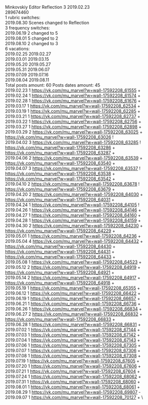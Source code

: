 Minkovskiy	Editor Reflection 3 2019.02.23\
289674460\
1 rubric switches:\
2019.08.30 Scenes changed to Reflection \
3 frequency switches:\
2019.06.19 2 changed to 5 \
2019.08.01 5 changed to 2 \
2019.08.10 2 changed to 3 \
6 vacations:\
2019.02.25 2019.02.27 \
2019.03.01 2019.03.15 \
2019.05.20 2019.05.27 \
2019.05.31 2019.06.07 \
2019.07.09 2019.07.16 \
2019.08.04 2019.08.11 \
Total posts amount: 60	Posts dates amount: 45\
2019.02.23 1 https://vk.com/mu_marvel?w=wall-17592208_61555 + \
2019.02.24 1 https://vk.com/mu_marvel?w=wall-17592208_61574 + \
2019.02.28 1 https://vk.com/mu_marvel?w=wall-17592208_61676 + \
2019.03.17 1 https://vk.com/mu_marvel?w=wall-17592208_62534 + \
2019.03.19 1 https://vk.com/mu_marvel?w=wall-17592208_62285 + \
2019.03.21 1 https://vk.com/mu_marvel?w=wall-17592208_62737 + \
2019.03.22 1 https://vk.com/mu_marvel?w=wall-17592208_62756 + \
2019.03.27 1 https://vk.com/mu_marvel?w=wall-17592208_62898 + \
2019.03.29 2 https://vk.com/mu_marvel?w=wall-17592208_63025 + https://vk.com/mu_marvel?w=wall-17592208_63026 ! \
2019.04.02 3 https://vk.com/mu_marvel?w=wall-17592208_63285 ! https://vk.com/mu_marvel?w=wall-17592208_63286 + https://vk.com/mu_marvel?w=wall-17592208_63287 + \
2019.04.06 2 https://vk.com/mu_marvel?w=wall-17592208_63539 + https://vk.com/mu_marvel?w=wall-17592208_63540 + \
2019.04.07 3 https://vk.com/mu_marvel?w=wall-17592208_63537 ! https://vk.com/mu_marvel?w=wall-17592208_63538 + https://vk.com/mu_marvel?w=wall-17592208_63542 + \
2019.04.10 2 https://vk.com/mu_marvel?w=wall-17592208_63678 ! https://vk.com/mu_marvel?w=wall-17592208_63679 + \
2019.04.20 2 https://vk.com/mu_marvel?w=wall-17592208_64030 + https://vk.com/mu_marvel?w=wall-17592208_64031 + \
2019.04.24 1 https://vk.com/mu_marvel?w=wall-17592208_64105 ! \
2019.04.26 1 https://vk.com/mu_marvel?w=wall-17592208_64146 + \
2019.04.27 1 https://vk.com/mu_marvel?w=wall-17592208_64160 + \
2019.04.28 1 https://vk.com/mu_marvel?w=wall-17592208_64159 + \
2019.04.30 2 https://vk.com/mu_marvel?w=wall-17592208_64230 + https://vk.com/mu_marvel?w=wall-17592208_64229 + \
2019.05.01 1 https://vk.com/mu_marvel?w=wall-17592208_64236 + \
2019.05.04 4 https://vk.com/mu_marvel?w=wall-17592208_64432 + https://vk.com/mu_marvel?w=wall-17592208_64430 + https://vk.com/mu_marvel?w=wall-17592208_64431 + https://vk.com/mu_marvel?w=wall-17592208_64433 + \
2019.05.08 1 https://vk.com/mu_marvel?w=wall-17592208_64523 + \
2019.05.12 2 https://vk.com/mu_marvel?w=wall-17592208_64919 + https://vk.com/mu_marvel?w=wall-17592208_64921 + \
2019.05.14 2 https://vk.com/mu_marvel?w=wall-17592208_64917 + https://vk.com/mu_marvel?w=wall-17592208_64918 + \
2019.05.19 1 https://vk.com/mu_marvel?w=wall-17592208_65355 + \
2019.06.12 1 https://vk.com/mu_marvel?w=wall-17592208_66422 + \
2019.06.19 1 https://vk.com/mu_marvel?w=wall-17592208_66657 + \
2019.06.21 1 https://vk.com/mu_marvel?w=wall-17592208_66736 + \
2019.06.26 1 https://vk.com/mu_marvel?w=wall-17592208_66834 + \
2019.06.27 2 https://vk.com/mu_marvel?w=wall-17592208_66832 + https://vk.com/mu_marvel?w=wall-17592208_66833 + \
2019.06.28 1 https://vk.com/mu_marvel?w=wall-17592208_66831 + \
2019.07.02 1 https://vk.com/mu_marvel?w=wall-17592208_67144 + \
2019.07.03 1 https://vk.com/mu_marvel?w=wall-17592208_67142 + \
2019.07.04 1 https://vk.com/mu_marvel?w=wall-17592208_67143 + \
2019.07.06 1 https://vk.com/mu_marvel?w=wall-17592208_67305 + \
2019.07.07 1 https://vk.com/mu_marvel?w=wall-17592208_67306 + \
2019.07.08 1 https://vk.com/mu_marvel?w=wall-17592208_67308 + \
2019.07.19 1 https://vk.com/mu_marvel?w=wall-17592208_67605 + \
2019.07.20 1 https://vk.com/mu_marvel?w=wall-17592208_67606 + \
2019.07.21 1 https://vk.com/mu_marvel?w=wall-17592208_67604 + \
2019.07.24 1 https://vk.com/mu_marvel?w=wall-17592208_68062 + \
2019.07.31 1 https://vk.com/mu_marvel?w=wall-17592208_68060 + \
2019.08.01 1 https://vk.com/mu_marvel?w=wall-17592208_68061 + \
2019.08.29 1 https://vk.com/mu_marvel?w=wall-17592208_69807 - \
2019.09.07 1 https://vk.com/mu_marvel?w=wall-17592208_70127 + \
